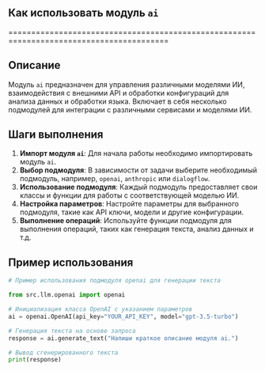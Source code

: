 ## Как использовать модуль `ai`
=========================================================================================

Описание
-------------------------
Модуль `ai` предназначен для управления различными моделями ИИ, взаимодействия с внешними API и обработки конфигураций для анализа данных и обработки языка. Включает в себя несколько подмодулей для интеграции с различными сервисами и моделями ИИ.

Шаги выполнения
-------------------------
1. **Импорт модуля `ai`**: Для начала работы необходимо импортировать модуль `ai`.
2. **Выбор подмодуля**: В зависимости от задачи выберите необходимый подмодуль, например, `openai`, `anthropic` или `dialogflow`.
3. **Использование подмодуля**: Каждый подмодуль предоставляет свои классы и функции для работы с соответствующей моделью ИИ.
4. **Настройка параметров**: Настройте параметры для выбранного подмодуля, такие как API ключи, модели и другие конфигурации.
5. **Выполнение операций**: Используйте функции подмодуля для выполнения операций, таких как генерация текста, анализ данных и т.д.

Пример использования
-------------------------

```python
# Пример использования подмодуля openai для генерации текста

from src.llm.openai import openai

# Инициализация класса OpenAI с указанием параметров
ai = openai.OpenAI(api_key="YOUR_API_KEY", model="gpt-3.5-turbo")

# Генерация текста на основе запроса
response = ai.generate_text("Напиши краткое описание модуля ai.")

# Вывод сгенерированного текста
print(response)